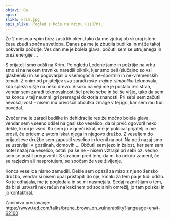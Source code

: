```yaml
---
objavi: Da
opis: 
slika: krim.jpg
opis_slike: Pogled s koče na Krimu (1107m).
---
```

Že 2 meseca spim brez zastrtih oken, tako da me zjutraj ob skoraj istem času zbudi sončna svetloba. Danes pa me je zbudila budilka in mi že takoj pokvarila počutje. Ves dan me je bolela glava, počutil sem se utrujenega in brez energije ...

S prijatelji smo odšli na Krim. Po ogledu Ledene jame in požrtije na vrhu smo si na nekem travniku naredili piknik, kjer smo peli (slučajno so vsi glasbeniki) in se pogovarjali o vsemogočih ne-športnih in ne-vremenskih temah. Z enim od prijateljev sva zaradi <i>neke-najine-simbolike</i> tekmovala, kdo spleza višje na neko drevo. Visoko na veji me je postalo res strah, vendar sem zaradi tekmovalnosti šel preko sebe in šel še višje, tako da sem na koncu v tej neumni igri premagal doktorja znanosti. Pri sebi sem začutil nevoščljivost - nisem mu privoščil občutka zmage v tej igri, kar sem mu tudi povedal.

Zvečer me je zaradi budilke in dehidracije res že močno bolela glava, vendar sem vseeno odšel na gasilsko veselico, da bi prvič ogovoril neko dekle, ki mi je všeč. Ko sem jo v gneči iskal, me je poklical prijatelj in me prosil, če pridem z avtom iskat njega in njegovo družbo. Z veseljem do prijateljeve družbe sem zapustil veselico in krenil na pot.
Na poti nazaj smo se ustavljali v gostilnah, domovih ... Občutil sem jezo in žalost, ker sem sam hotel nazaj na veselico, ostali pa še ne - nisem vztrajal pri sebi oz. vedno sem se pustil pregovoriti. S strahom pred tem, da mi bo nekdo zameril, če se razjezim ali nasprotujem, se soočam že vse življenje.

Konca veselice nismo zamudili. Dekle sem opazil za mizo z njeno žensko družbo, vendar si nisem upal pristopiti do nje, kmalu za tem pa je tudi odšlo. Ko je odhajala, me je pogledala in se mi nasmejala. Sedaj razmišljam o tem, da bi si ustvaril nek račun na kakšnem od socialnih omrežij, jo tam poiskal in jo kontaktiral.

Zanimivo predavanje:
https://www.ted.com/talks/brene_brown_on_vulnerability?language=en#t-62100
